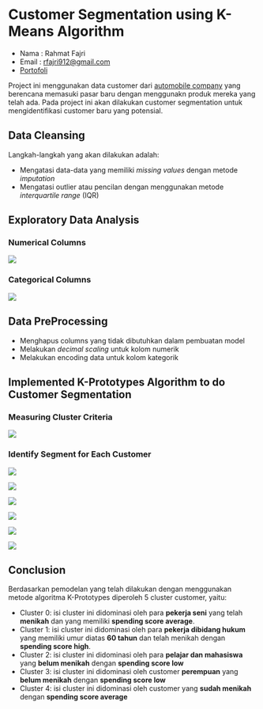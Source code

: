 # Customer Segmentation using K-Means Algorithm 

- Nama : Rahmat Fajri
- Email : rfajri912@gmail.com
- [Portofoli](https://rfajri27.github.io/MyPortfolio/)

Project ini menggunakan data customer dari [automobile company](https://www.kaggle.com/vetrirah/customer) yang berencana memasuki pasar baru dengan menggunakn produk mereka yang telah ada. Pada project ini akan dilakukan customer segmentation untuk mengidentifikasi customer baru yang potensial.

## Data Cleansing
Langkah-langkah yang akan dilakukan adalah:
- Mengatasi data-data yang memiliki *missing values* dengan metode *imputation*
- Mengatasi outlier atau pencilan dengan menggunakan metode *interquartile range* (IQR)

## Exploratory Data Analysis
### Numerical Columns

![](images/obs_num.png)
  
### Categorical Columns

![](images/obs_kat.png)

## Data PreProcessing
- Menghapus columns yang tidak dibutuhkan dalam pembuatan model
- Melakukan *decimal scaling* untuk kolom numerik
- Melakukan encoding data untuk kolom kategorik


## Implemented K-Prototypes Algorithm to do Customer Segmentation
### Measuring Cluster Criteria

![](images/inertia_1.png)

###  Identify Segment for Each Customer

![](images/box_plot_age.png)

![](images/plot_cc_Ever_Married.png)

![](images/plot_cc_Gender)

![](images/plot_cc_Graduated.png)

![](images/plot_cc_Profession.png)

![](images/plot_cc_Spending_Score.png)

## Conclusion
Berdasarkan pemodelan yang telah dilakukan dengan menggunakan metode algoritma K-Prototypes diperoleh 5 cluster customer, yaitu:
- Cluster 0: isi cluster ini didominasi oleh para **pekerja seni** yang telah **menikah** dan yang memiliki **spending score average**.
- Cluster 1: isi cluster ini didominasi oleh para **pekerja dibidang hukum** yang  memiliki umur diatas **60 tahun** dan telah menikah dengan **spending score high**.
- Cluster 2: isi cluster ini didominasi oleh para **pelajar dan mahasiswa** yang **belum menikah** dengan **spending score low**
- Cluster 3: isi cluster ini didominasi oleh customer **perempuan** yang **belum menikah** dengan **spending score low**
- Cluster 4: isi cluster ini didominasi oleh customer yang **sudah menikah** dengan **spending score average**
